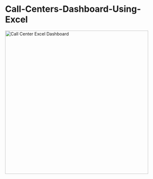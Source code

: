 # Call-Centers-Dashboard-Using-Excel
<img width="465" alt="Call Center Excel Dashboard" src="https://user-images.githubusercontent.com/110084624/211250275-82d7242c-272b-4c9e-8e1a-e315e139ebf6.png">
